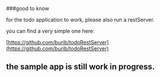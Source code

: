 ###good to know

for the todo application to work, please also run a restServer.

you can find a very simple one here:

[https://github.com/burib/todoRestServer](https://github.com/burib/todoRestServer)


## the sample app is still work in progress.


